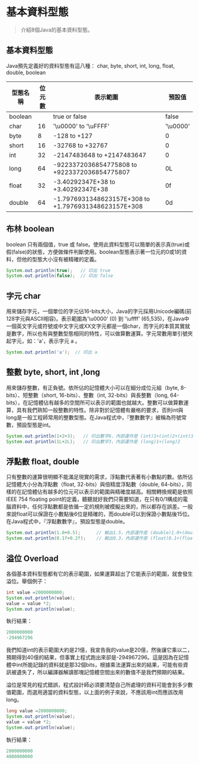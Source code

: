 # 基本資料型態

> 介紹8個Java的基本資料型態。

## 基本資料型態

Java預先定義好的資料型態有這八種： char, byte, short, int, long, float, double, boolean

| 型態名稱    | 位元數 | 表示範圍                                                 | 預設值      |
| ------- | --- | ---------------------------------------------------- | -------- |
| boolean |     | true or false                                        | false    |
| char    | 16  | '\u0000' to '\uFFFF'                                 | '\u0000' |
| byte    | 8   | -128 to +127                                         | 0        |
| short   | 16  | -32768 to +32767                                     | 0        |
| int     | 32  | -2147483648 to +2147483647                           | 0        |
| long    | 64  | -9223372036854775808 to +9223372036854775807         | 0L       |
| float   | 32  | -3.40292347E+38 to +3.40292347E+38                   | 0f       |
| double  | 64  | -1.7976931348623157E+308 to +1.7976931348623157E+308 | 0d       |

## 布林 boolean

boolean 只有兩個值，true 或 false。使用此資料型態可以簡單的表示真(true)或假(false)的狀態，方便做條件判斷使用。boolean型態表示著一位元的0或1的資料，但他的型態大小沒有被精確的定義。

```java
System.out.println(true);   // 印出 true
System.out.println(false);  // 印出 false
```

## 字元 char

用來儲存字元，一個單位的字元佔16-bits大小，Java的字元採用Unicode編碼(前128字元與ASCII相容)。表示範圍為'\u0000' (0) 到 '\uffff' (65,535)，在Java中一個英文字元或符號或中文字元或XX文字元都是一個char，而字元的本質其實就是數字，所以也有與整數型態相同的特性，可以做算數運算。字元常數用單引號夾起字元，如：'a'，表示字元 a 。

```java
System.out.println('a');  // 印出 a
```

## 整數 byte, short, int ,long

用來儲存整數，有正負號。依所佔的記憶體大小可以在細分成位元組（byte, 8-bits）、短整數（short, 16-bits）、整數（int, 32-bits）與長整數（long, 64-bits），在記憶體佔有越多的空間所可以表示的範圍也就越大。整數可以做算數運算，具有我們熟知一般整數的特性。除非對於記憶體有嚴格的要求，否則int與long是一般工程師常用的整數型態。在Java程式中，『整數數字』被稱為符號常數，預設型態是int。

```java
System.out.println(1+2+3);   // 印出數字6，內部運作是 (int)1+(int)2+(int)3
System.out.println(1L+2L);   // 印出數字3，內部運作是 (long)1+(long)2
```

## 浮點數 float, double

只有整數的運算很明顯不能滿足現實的需求，浮點數代表著有小數點的數。依所佔記憶體大小分為浮點數（float, 32-bits）與倍精度浮點數（double, 64-bits），同樣的在記憶體佔有越多的位元可以表示的範圍與精確度越高。相關轉換規範是依照IEEE 754 floating point的定義，聽聽就好我們只需要知道，在只有0/1構成的電腦資料中，任何浮點數都是依循一定的規則被模擬出來的，所以都存在誤差。一般來說float可以保證在小數點後6位是精確的，而double可以到保證小數點後15位。在Java程式中，『浮點數數字』，預設型態是double。

```java
System.out.println(1.0+0.5);      // 輸出1.5，內部運作是 (double)1.0+(double)0.5
System.out.println(0.1f+0.2f);    // 輸出0.3，內部運作是 (float)0.1+(float)0.2
```

## 溢位 Overload

各個基本資料型態都有它的表示範圍，如果運算超出了它能表示的範圍，就會發生溢位。舉個例子：

```java
int value =2000000000;
System.out.println(value);
value = value *2;
System.out.println(value);
```

執行結果：

```java
2000000000
-294967296
```

我們知道int的表示範圍大約是21億，我宣告我的value是20億，然後讓它乘以二，預期得到40億的結果，但事實上程式跑出來卻是-294967296。這是因為在記憶體中int所能記錄的資料就是那32個bits，根據乘法運算出來的結果，可能有些資訊被遺失了，所以編譯器解讀那塊記憶體空間出來的數值不是我們預期的結果。

溢位是常見的程式錯誤，程式設計師必須要清楚自己所處理的資料可能會到多少數值範圍，而選用適當的資料型態，以上面的例子來說，不應該用int而應該改用long。

```java
long value =2000000000;
System.out.println(value);
value = value *2;
System.out.println(value);
```

執行結果：

```java
2000000000
4000000000
```
